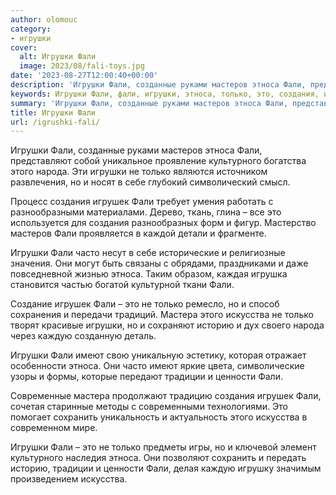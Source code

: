 ```yaml
---
author: olomouc
category:
- игрушки
cover:
  alt: Игрушки Фали
  image: 2023/08/fali-toys.jpg
date: '2023-08-27T12:00:40+00:00'
description: 'Игрушки Фали, созданные руками мастеров этноса Фали, представляют собой уникальное проявление культурного богатства этого народа. Эти игрушки не только...'
keywords: Игрушки Фали, фали, игрушки, этноса, только, это, создания, игрушек, искусства, мастеров, культурного, народа, часто, мастера, историю, каждую
summary: 'Игрушки Фали, созданные руками мастеров этноса Фали, представляют собой уникальное проявление культурного богатства этого народа. Эти игрушки не только...'
title: Игрушки Фали
url: /igrushki-fali/
---
```


Игрушки Фали, созданные руками мастеров этноса Фали, представляют собой уникальное проявление культурного богатства этого народа. Эти игрушки не только являются источником развлечения, но и носят в себе глубокий символический смысл.

Процесс создания игрушек Фали требует умения работать с разнообразными материалами. Дерево, ткань, глина – все это используется для создания разнообразных форм и фигур. Мастерство мастеров Фали проявляется в каждой детали и фрагменте.

Игрушки Фали часто несут в себе исторические и религиозные значения. Они могут быть связаны с обрядами, праздниками и даже повседневной жизнью этноса. Таким образом, каждая игрушка становится частью богатой культурной ткани Фали.

Создание игрушек Фали – это не только ремесло, но и способ сохранения и передачи традиций. Мастера этого искусства не только творят красивые игрушки, но и сохраняют историю и дух своего народа через каждую созданную деталь.

Игрушки Фали имеют свою уникальную эстетику, которая отражает особенности этноса. Они часто имеют яркие цвета, символические узоры и формы, которые передают традиции и ценности Фали.

Современные мастера продолжают традицию создания игрушек Фали, сочетая старинные методы с современными технологиями. Это помогает сохранить уникальность и актуальность этого искусства в современном мире.

Игрушки Фали – это не только предметы игры, но и ключевой элемент культурного наследия этноса. Они позволяют сохранить и передать историю, традиции и ценности Фали, делая каждую игрушку значимым произведением искусства.